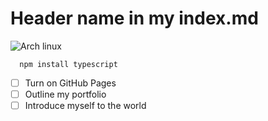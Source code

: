 # Header name in my index.md

![Arch linux](https://i.blogs.es/5b3cae/archcraft-linux-distro/1366_2000.jpg)

```linux
  npm install typescript
```

- [ ] Turn on GitHub Pages
- [ ] Outline my portfolio
- [ ] Introduce myself to the world
